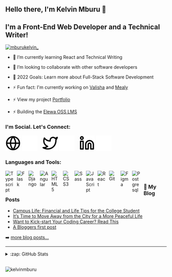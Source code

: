 ## Hello there, I'm Kelvin Mburu 👋

## I'm a Front-End Web Developer and a Technical Writer!


<p align="left"> <a href="https://twitter.com/mburukelvin_" target="blank"><img src="https://img.shields.io/twitter/follow/mburukelvin_?logo=twitter&style=for-the-badge" alt="mburukelvin_" /></a> </p>

- 🌱 I’m currently learning React and Technical Writing

- 👯 I’m looking to collaborate with other software developers

- 🥅 2022 Goals: Learn more about Full-Stack Software Development

- ⚡ Fun fact: I'm currently working on [Valisha](https://valisha.herokuapp.com/) and [Mealy](https://github.com/kelvinmburu/mealy-front)

- ⚡ View my project [Portfolio](https://kelvinmburu.github.io/kelvin_portfolio/)

- ⚡ Building the [Elewa OSS LMS](https://github.com/italanta/elewa)


### I'm Social. Let's Connect:

[![website](./img/globe-light.svg)](https://mburukelvin.wordpress.com/#gh-light-mode-only)
[![website](./img/globe-dark.svg)](https://mburukelvin.wordpress.com/#gh-dark-mode-only)
&nbsp;&nbsp;
[![website](./img/twitter-light.svg)](https://twitter.com/mburukelvin_#gh-light-mode-only)
[![website](./img/twitter-dark.svg)](https://twitter.com/mburukelvin_#gh-dark-mode-only)
&nbsp;&nbsp;
[![website](./img/linkedin-light.svg)](https://www.linkedin.com/in/kelvin-m-560a25135/#gh-light-mode-only)
[![website](./img/linkedin-dark.svg)](https://www.linkedin.com/in/kelvin-m-560a25135/#gh-dark-mode-only)
&nbsp;&nbsp;

### Languages and Tools:


<img align="left" alt="Typescript" width="26px" src="https://cdn.jsdelivr.net/gh/devicons/devicon/icons/typescript/typescript-plain.svg" style="padding-right:10px;"/>
<img align="left" alt="Flask" width="26px" src="https://cdn.jsdelivr.net/gh/devicons/devicon/icons/flask/flask-original-wordmark.svg" style="padding-right:10px;"/>
<img align="left" alt="Django" width="26px" src="https://cdn.jsdelivr.net/gh/devicons/devicon/icons/django/django-plain.svg" style="padding-right:10px;" />
<img align="left" alt="Angular" width="26px" src="https://cdn.jsdelivr.net/gh/devicons/devicon/icons/angularjs/angularjs-original.svg" style="padding-right:10px;"/>
<img align="left" alt="HTML5" width="26px" src="https://cdn.jsdelivr.net/gh/devicons/devicon/icons/html5/html5-original.svg" style="padding-right:10px;" />
<img align="left" alt="CSS3" width="26px" src="https://cdn.jsdelivr.net/gh/devicons/devicon/icons/css3/css3-original.svg" style="padding-right:10px;" />
<img align="left" alt="Sass" width="26px" src="https://cdn.jsdelivr.net/gh/devicons/devicon/icons/sass/sass-original.svg" style="padding-right:10px;" />
<img align="left" alt="JavaScript" width="26px" src="https://cdn.jsdelivr.net/gh/devicons/devicon/icons/javascript/javascript-original.svg" style="padding-right:10px;" />
<img align="left" alt="React" width="26px" src="https://cdn.jsdelivr.net/gh/devicons/devicon/icons/react/react-original.svg" style="padding-right:10px;" />
<img align="left" alt="Git" width="26px" src="https://cdn.jsdelivr.net/gh/devicons/devicon/icons/git/git-plain.svg" style="padding-right:10px;"/>
<img align="left" alt="Figma" width="26px" src="https://cdn.jsdelivr.net/gh/devicons/devicon/icons/figma/figma-original.svg" style="padding-right:10px;"/>
<img align="left" alt="Postgresql" width="26px" src="https://cdn.jsdelivr.net/gh/devicons/devicon/icons/postgresql/postgresql-original-wordmark.svg" style="padding-right:10px;"/>


<br />


### 📕 My Blog Posts

<!-- BLOG-POST-LIST:START -->
- [Campus Life: Financial and Life Tips for the College Student](https://mburukelvin.wordpress.com/2021/02/07/campus-life-financial-and-life-tips-for-the-college-student-in-2021/)
- [It’s Time to Move Away from the City for a More Peaceful Life](https://mburukelvin.wordpress.com/2021/02/04/its-time-to-move-away-from-the-city-for-a-more-peaceful-life/)
- [Want to Kick-start Your Coding Career? Read This](https://mburukelvin.wordpress.com/2021/02/04/want-to-kick-start-your-coding-career-read-this/)
- [A Bloggers first post](https://mburukelvin.wordpress.com/2018/05/18/a-bloggers-first-post/)
<!-- BLOG-POST-LIST:END -->

➡️ [more blog posts...](https://mburukelvin.wordpress.com/)

---

<details>
  <summary>:zap: GitHub Stats</summary>

  <img align="left" alt="kelvinmburu's GitHub Stats" src="https://github-readme-stats.vercel.app/api?username=kelvinmburu&show_icons=true&hide_border=false&title_color=ff652f&icon_color=FFE400&bg_color=09131B&text_color=ffffff&border_color=0c1a25" />

</details>

[website]: https://mburukelvin.wordpress.com/
[twitter]: https://twitter.com/mburukelvin_
[linkedin]: https://www.linkedin.com/in/kelvin-m-560a25135/

<br />

<p><img align="left" src="https://github-readme-stats.vercel.app/api/top-langs?username=kelvinmburu&show_icons=true&locale=en&layout=compact" alt="kelvinmburu" /></p>
